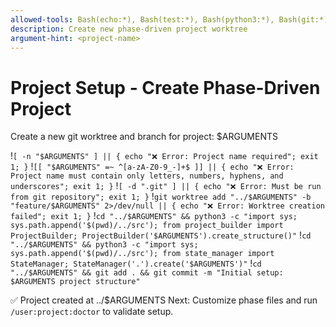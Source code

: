 ```yaml
---
allowed-tools: Bash(echo:*), Bash(test:*), Bash(python3:*), Bash(git:*)
description: Create new phase-driven project worktree
argument-hint: <project-name>
---
```


# Project Setup - Create Phase-Driven Project

Create a new git worktree and branch for project: $ARGUMENTS

!`[ -n "$ARGUMENTS" ] || { echo "❌ Error: Project name required"; exit 1; }`
!`[[ "$ARGUMENTS" =~ ^[a-zA-Z0-9_-]+$ ]] || { echo "❌ Error: Project name must contain only letters, numbers, hyphens, and underscores"; exit 1; }`
!`[ -d ".git" ] || { echo "❌ Error: Must be run from git repository"; exit 1; }`
!`git worktree add "../$ARGUMENTS" -b "feature/$ARGUMENTS" 2>/dev/null || { echo "❌ Error: Worktree creation failed"; exit 1; }`
!`cd "../$ARGUMENTS" && python3 -c "import sys; sys.path.append('$(pwd)/../src'); from project_builder import ProjectBuilder; ProjectBuilder('$ARGUMENTS').create_structure()"`
!`cd "../$ARGUMENTS" && python3 -c "import sys; sys.path.append('$(pwd)/../src'); from state_manager import StateManager; StateManager('.').create('$ARGUMENTS')"`
!`cd "../$ARGUMENTS" && git add . && git commit -m "Initial setup: $ARGUMENTS project structure"`

✅ Project created at ../$ARGUMENTS
Next: Customize phase files and run `/user:project:doctor` to validate setup.